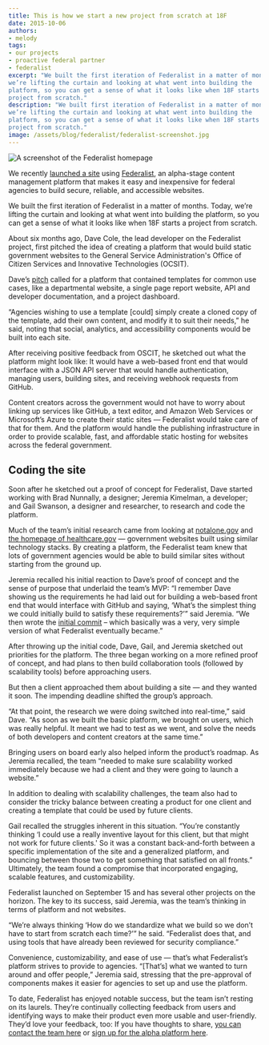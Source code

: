 ```yaml
---
title: This is how we start a new project from scratch at 18F
date: 2015-10-06
authors:
- melody
tags:
- our projects
- proactive federal partner
- federalist
excerpt: "We built the first iteration of Federalist in a matter of months. Today,
we’re lifting the curtain and looking at what went into building the
platform, so you can get a sense of what it looks like when 18F starts a
project from scratch."
description: "We built first iteration of Federalist in a matter of months. Today,
we’re lifting the curtain and looking at what went into building the
platform, so you can get a sense of what it looks like when 18F starts a
project from scratch."
image: /assets/blog/federalist/federalist-screenshot.jpg
---
```


![A screenshot of the Federalist homepage]({{site.baseurl}}/assets/blog/federalist/federalist-screenshot.jpg)

We recently [launched a
site](https://18f.gsa.gov/2015/09/15/federalist-platform-launch/) using
[Federalist](https://federalist.18f.gov/), an
alpha-stage content management
platform that makes it easy and inexpensive for federal agencies to
build secure, reliable, and accessible websites.

We built the first iteration of Federalist in a matter of months. Today,
we’re lifting the curtain and looking at what went into building the
platform, so you can get a sense of what it looks like when 18F starts a
project from scratch.

About six months ago, Dave Cole,
the lead developer on the Federalist project, first pitched the idea of
creating a platform that would build static government websites to the
General Service Administration's Office of Citizen Services and
Innovative Technologies (OCSIT).

Dave’s [pitch](https://github.com/18F/federalist/blob/master/README.md#initial-proposal) called for a platform that contained templates for common use cases,
like a departmental website, a single page report website, API and
developer documentation, and a project dashboard.

“Agencies wishing to use a template [could] simply create a cloned copy
of the template, add their own content, and modify it to suit their
needs,” he said, noting that social, analytics, and accessibility
components would be built into each site.

After receiving positive feedback from OSCIT, he sketched out what the
platform might look like: It would have a web-based front end that would
interface with a JSON API server that would handle authentication,
managing users, building sites, and receiving webhook requests from
GitHub.

Content creators across the government would not have to worry about
linking up services like GitHub, a text editor, and Amazon Web Services
or Microsoft’s Azure to create their static sites — Federalist would
take care of that for them. And the platform would handle the publishing
infrastructure in order to provide scalable, fast, and affordable static
hosting for websites across the federal government.

## Coding the site

Soon after he sketched out a proof of concept for Federalist, Dave
started working with Brad Nunnally, a designer; Jeremia Kimelman, a
developer; and Gail Swanson, a designer and researcher, to research and
code the platform.

Much of the team’s initial research came from looking at
[notalone.gov](https://18f.gsa.gov/2014/05/09/a-few-notes-on-notalone-gov/)
and [the homepage of healthcare.gov](http://www.digitalgov.gov/2013/05/01/new-healthcare-gov-is-open-cms-free/) —
government websites built using similar technology stacks. By creating a
platform, the Federalist team knew that lots of government agencies
would be able to build similar sites without starting from the ground
up.

Jeremia recalled his initial reaction to Dave’s proof of concept and the
sense of purpose that underlaid the team’s MVP: “I remember Dave showing
us the requirements he had laid out for building a web-based front end
that would interface with GitHub and saying, ‘What’s the simplest thing
we could initially build to satisfy these requirements?’” said Jeremia.
“We then wrote the [initial
commit](https://github.com/18F/federalist/tree/6ad14fec13826778d20a2046bdf2e41b36bec660)
– which basically was a very, very simple version of what Federalist
eventually became.”

After throwing up the initial code, Dave, Gail, and Jeremia sketched out
priorities for the platform. The three began working on a more refined
proof of concept, and had plans to then build collaboration tools
(followed by scalability tools) before approaching users.

But then a client approached them about building a site — and they
wanted it soon. The impending deadline shifted the group’s approach.

“At that point, the research we were doing switched into real-time,”
said Dave. “As soon as we built the basic platform, we brought on users,
which was really helpful. It meant we had to test as we went, and solve
the needs of both developers and content creators at the same time.”

Bringing users on board early also helped inform the product’s roadmap.
As Jeremia recalled, the team “needed to make sure scalability worked
immediately because we had a client and they were going to launch a
website.”

In addition to dealing with scalability challenges, the team also had to
consider the tricky balance between creating a product for one client
and creating a template that could be used by future clients.

Gail recalled the struggles inherent in this situation. “You’re constantly
thinking ‘I could use a really inventive layout for this client, but
that might not work for future clients.' So it was a constant
back-and-forth between a specific implementation of the site and a
generalized platform, and bouncing between those two to get something
that satisfied on all fronts.” Ultimately, the team found a compromise
that incorporated engaging, scalable features, and customizability.

Federalist launched on September 15 and has several other projects on
the horizon. The key to its success, said Jeremia, was the team’s
thinking in terms of platform and not websites.

“We’re always thinking ‘How do we standardize what we build so we don’t
have to start from scratch each time?’” he said. “Federalist does that,
and using tools that have already been reviewed for security
compliance.”

Convenience, customizability, and ease of use — that’s what Federalist’s
platform strives to provide to agencies. “[That’s] what we wanted to
turn around and offer people,” Jeremia said, stressing that the
pre-approval of components makes it easier for agencies to set up and
use the platform.

To date, Federalist has enjoyed notable success, but the team isn’t
resting on its laurels. They’re continually collecting feedback from
users and identifying ways to make their product even more usable and
user-friendly. They’d love your feedback, too: If you have thoughts to
share, [you can contact the team
here](https://github.com/18f/federalist/issues) or [sign up for the
alpha platform
here](https://docs.google.com/forms/d/1iB8aW7c9r1QH3s8XElQCrnXRGjAiPUYpWG1CMeEqGIo/viewform).
